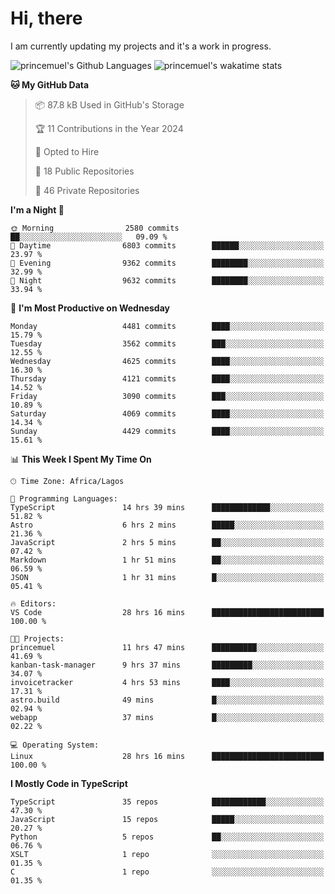 # Hi, there

<!--
**princemuel/princemuel** is a ✨ _special_ ✨ repository because its `README.md` (this file) appears on your GitHub profile.

Here are some ideas to get you started:

- 🔭 I’m currently working on ...
- 🌱 I’m currently learning ...
- 👯 I’m looking to collaborate on ...
- 🤔 I’m looking for help with ...
- 💬 Ask me about ...
- 📫 How to reach me: ...
- 😄 Pronouns: ...
- ⚡ Fun fact: ...
-->

I am currently updating my projects and it's a work in progress.

![princemuel's Github Languages](https://github-readme-stats.vercel.app/api/top-langs/?username=princemuel&text_color=586069&layout=compact&hide_border=true&title_color=0366d6&count_private=true&include_all_commits=true&theme=tokyonight&show_icons=true)
![princemuel's wakatime stats](https://github-readme-stats.vercel.app/api/wakatime?username=princemuel&text_color=586069&layout=compact&hide_border=true&title_color=0366d6&count_private=true&include_all_commits=true&theme=tokyonight&show_icons=true)

<!--START_SECTION:waka-->
**🐱 My GitHub Data** 

> 📦 87.8 kB Used in GitHub's Storage 
 > 
> 🏆 11 Contributions in the Year 2024
 > 
> 💼 Opted to Hire
 > 
> 📜 18 Public Repositories 
 > 
> 🔑 46 Private Repositories 
 > 
**I'm a Night 🦉** 

```text
🌞 Morning                2580 commits        ██░░░░░░░░░░░░░░░░░░░░░░░   09.09 % 
🌆 Daytime                6803 commits        ██████░░░░░░░░░░░░░░░░░░░   23.97 % 
🌃 Evening                9362 commits        ████████░░░░░░░░░░░░░░░░░   32.99 % 
🌙 Night                  9632 commits        ████████░░░░░░░░░░░░░░░░░   33.94 % 
```
📅 **I'm Most Productive on Wednesday** 

```text
Monday                   4481 commits        ████░░░░░░░░░░░░░░░░░░░░░   15.79 % 
Tuesday                  3562 commits        ███░░░░░░░░░░░░░░░░░░░░░░   12.55 % 
Wednesday                4625 commits        ████░░░░░░░░░░░░░░░░░░░░░   16.30 % 
Thursday                 4121 commits        ████░░░░░░░░░░░░░░░░░░░░░   14.52 % 
Friday                   3090 commits        ███░░░░░░░░░░░░░░░░░░░░░░   10.89 % 
Saturday                 4069 commits        ████░░░░░░░░░░░░░░░░░░░░░   14.34 % 
Sunday                   4429 commits        ████░░░░░░░░░░░░░░░░░░░░░   15.61 % 
```


📊 **This Week I Spent My Time On** 

```text
🕑︎ Time Zone: Africa/Lagos

💬 Programming Languages: 
TypeScript               14 hrs 39 mins      █████████████░░░░░░░░░░░░   51.82 % 
Astro                    6 hrs 2 mins        █████░░░░░░░░░░░░░░░░░░░░   21.36 % 
JavaScript               2 hrs 5 mins        ██░░░░░░░░░░░░░░░░░░░░░░░   07.42 % 
Markdown                 1 hr 51 mins        ██░░░░░░░░░░░░░░░░░░░░░░░   06.59 % 
JSON                     1 hr 31 mins        █░░░░░░░░░░░░░░░░░░░░░░░░   05.41 % 

🔥 Editors: 
VS Code                  28 hrs 16 mins      █████████████████████████   100.00 % 

🐱‍💻 Projects: 
princemuel               11 hrs 47 mins      ██████████░░░░░░░░░░░░░░░   41.69 % 
kanban-task-manager      9 hrs 37 mins       █████████░░░░░░░░░░░░░░░░   34.07 % 
invoicetracker           4 hrs 53 mins       ████░░░░░░░░░░░░░░░░░░░░░   17.31 % 
astro.build              49 mins             █░░░░░░░░░░░░░░░░░░░░░░░░   02.94 % 
webapp                   37 mins             █░░░░░░░░░░░░░░░░░░░░░░░░   02.22 % 

💻 Operating System: 
Linux                    28 hrs 16 mins      █████████████████████████   100.00 % 
```

**I Mostly Code in TypeScript** 

```text
TypeScript               35 repos            ████████████░░░░░░░░░░░░░   47.30 % 
JavaScript               15 repos            █████░░░░░░░░░░░░░░░░░░░░   20.27 % 
Python                   5 repos             ██░░░░░░░░░░░░░░░░░░░░░░░   06.76 % 
XSLT                     1 repo              ░░░░░░░░░░░░░░░░░░░░░░░░░   01.35 % 
C                        1 repo              ░░░░░░░░░░░░░░░░░░░░░░░░░   01.35 % 
```




<!--END_SECTION:waka-->
